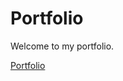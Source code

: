 # Portfolio

Welcome to my portfolio.

[Portfolio](https://camieleon.github.io/Portfolio/ "Portfolio")  
